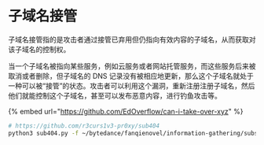 # 子域名接管

子域名接管指的是攻击者通过接管已弃用但仍指向有效内容的子域名，从而获取对该子域名的控制权。

当一个子域名被指向某些服务，例如云服务或者网站托管服务，而这些服务后来被取消或者删除，但子域名的 DNS 记录没有被相应地更新，那么这个子域名就处于一种可以被“接管”的状态。攻击者可以利用这个漏洞，重新注册注册子域名，然后他们就能控制这个子域名，甚至可以发布恶意内容，进行钓鱼攻击等。

{% embed url="https://github.com/EdOverflow/can-i-take-over-xyz" %}

```bash
# https://github.com/r3curs1v3-pr0xy/sub404
python3 sub404.py -f ~/bytedance/fanqienovel/information-gathering/subs.txt
```
